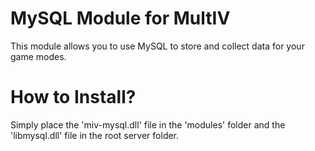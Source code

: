 MySQL Module for MultIV
=========
This module allows you to use MySQL to store and collect data for your game modes.

How to Install?
=========
Simply place the 'miv-mysql.dll' file in the 'modules' folder and the 'libmysql.dll' file in the root server folder.
